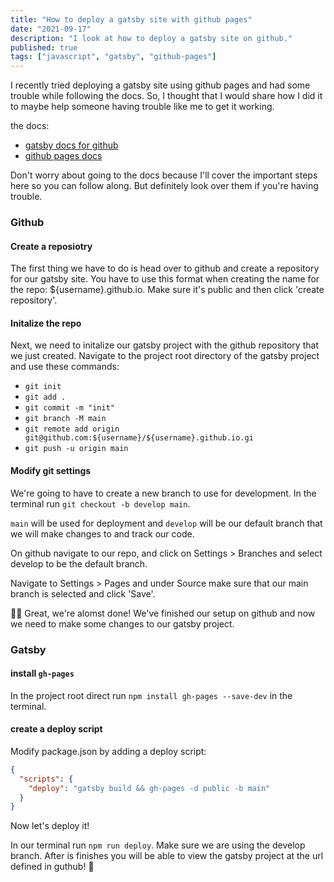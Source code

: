 ```yaml
---
title: "How to deploy a gatsby site with github pages"
date: "2021-09-17"
description: "I look at how to deploy a gatsby site on github."
published: true
tags: ["javascript", "gatsby", "github-pages"]
---
```


I recently tried deploying a gatsby site using github pages and had some trouble while following the docs. So, I thought that I would share how I did it to maybe help someone having trouble like me to get it working.

the docs:

- [gatsby docs for github](https://www.gatsbyjs.com/docs/how-to/previews-deploys-hosting/how-gatsby-works-with-github-pages/#deploying-to-a-github-pages-subdomain-at-githubio)
- [github pages docs](https://pages.github.com/)

Don't worry about going to the docs because I'll cover the important steps here so you can follow along. But definitely look over them if you're having trouble.

### Github

#### Create a reposiotry

The first thing we have to do is head over to github and create a repository for our gatsby site. You have to use this format when creating the name for the repo: ${username}.github.io.
Make sure it's public and then click 'create repository'.

#### Initalize the repo

Next, we need to initalize our gatsby project with the github repository that we just created. Navigate to the project root directory of the gatsby project and use these commands:

- `git init`
- `git add .`
- `git commit -m "init"`
- `git branch -M main`
- `git remote add origin git@github.com:${username}/${username}.github.io.gi`
- `git push -u origin main`

#### Modify git settings

We're going to have to create a new branch to use for development. In the terminal run `git checkout -b develop main`.

`main` will be used for deployment and `develop` will be our default branch that we will make changes to and track our code.

On github navigate to our repo, and click on Settings > Branches and select develop to be the default branch.

Navigate to Settings > Pages and under Source make sure that our main branch is selected and click 'Save'.

😮‍💨 Great, we're alomst done! We've finished our setup on github and now we need to make some changes to our gatsby project.

### Gatsby

#### install `gh-pages`

In the project root direct run `npm install gh-pages --save-dev` in the terminal.

#### create a deploy script

Modify package.json by adding a deploy script:

```json
{
  "scripts": {
    "deploy": "gatsby build && gh-pages -d public -b main"
  }
}
```

Now let's deploy it!

In our terminal run `npm run deploy`. Make sure we are using the develop branch. After is finishes you will be able to view the gatsby project at the url defined in guthub! 🎉
